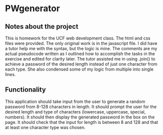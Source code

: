 # PWgenerator

## Notes about the project
This is homework for the UCF web development class. The html and css files were provided. 
The only original work is in the javascript file.  I did have a tutor help me with the syntax, but the logic is mine.
The comments are my actual pseudocode written as I outlined how to accomplish the tasks in the exercise and edited for clarity later.
The tutor assisted me in using .join() to achieve a password of the desired length instead of just one character from each type.
She also condensed some of my logic from multiple into single lines.

## Functionality
This application should take input from the user to generate a random password from 8-128 characters in length.
It should prompt the user for the desired length and type of characters (lowercase, uppercase, special, numbers).
It should then display the generated password in the box on the page.
It should check that the input for length is between 8 and 128 and that at least one character type was chosen.

